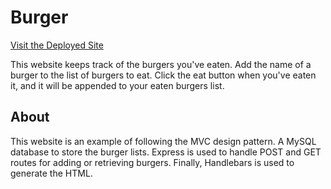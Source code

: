 # Burger
[Visit the Deployed Site](https://burger-echao.herokuapp.com/)

This website keeps track of the burgers you've eaten. Add the name of a burger to the list of burgers to eat. Click the eat button when you've eaten it, and it will be appended to your eaten burgers list.

## About
This website is an example of following the MVC design pattern. A MySQL database to store the burger lists. Express is used to handle POST and GET routes for adding or retrieving burgers. Finally, Handlebars is used to generate the HTML.
